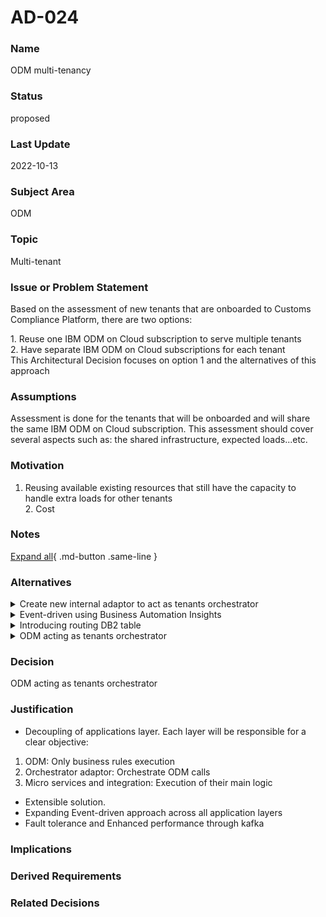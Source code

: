 

# AD-024

### Name

ODM multi-tenancy

### Status

proposed

### Last Update

2022-10-13

### Subject Area

ODM

### Topic

Multi-tenant

### Issue or Problem Statement

Based on the assessment of new tenants that are onboarded to Customs Compliance Platform, there are two options:<div>1. Reuse one IBM ODM on Cloud subscription to serve multiple tenants</div><div>2. Have separate IBM ODM on Cloud subscriptions for each tenant</div><div>This Architectural Decision focuses on option 1 and the alternatives of this approach</div>

### Assumptions

Assessment is done for the tenants that will be onboarded and will share the same IBM ODM on Cloud subscription. This assessment should cover several aspects such as: the shared infrastructure, expected loads...etc.

### Motivation

1. Reusing available existing resources that still have the capacity to handle extra loads for other tenants<div>2. Cost</div>

### Notes



[Expand all](#){ .md-button .same-line }

### Alternatives


    

<details markdown=1>
<summary markdown="span">Create new internal adaptor to act as tenants orchestrator</summary>

<table>
    <caption></caption>
    <thead>
        <tr>
            <th></th>
            <th></th>
        </tr>
    </thead>
    <tr>
        <td> <strong>Name</strong> </td>
        <td>Create new internal adaptor to act as tenants orchestrator</td>
    </tr>
    <tr>
        <td> <strong>Description</strong> </td>
        <td>A new component will be created to handle the ODM calls through pub/sub as a part of the current event-driven architecture.<div><ol><li>The feature will post event on Kafka</li><li>The adaptor will subscribe to the event and call the corresponding ODM service</li><li>ODM adaptor will parse the ODM response and post another event on Kafka for the next feature to be triggered</li><li>Failures must be handled through events</li></ol></div></td>
    </tr>
    <tr>
        <td> <strong>Best Applied</strong> </td>
        <td><ol><li>Decoupling of ODM.</li><li>Including ODM to CCP event-driven architecture is more flexible an dynamic.</li><li>Extensible solution</li><li>The current approach of direct calls from the microservices and integration layers is coupling all layers together
</li></ol></td>
    </tr>
    <tr>
        <td> <strong>Contraindications</strong> </td>
        <td>Effort needed to refactor of all backend and integration features calling ODM is needed to use the new adaptor for orchestration<br></td>
    </tr>
</table>


</details>


    

<details markdown=1>
<summary markdown="span">Event-driven using Business Automation Insights</summary>

<table>
    <caption></caption>
    <thead>
        <tr>
            <th></th>
            <th></th>
        </tr>
    </thead>
    <tr>
        <td> <strong>Name</strong> </td>
        <td>Event-driven using Business Automation Insights</td>
    </tr>
    <tr>
        <td> <strong>Description</strong> </td>
        <td>Introduce Business Automation Insights to include ODM in CCP event-driven architecture. ODM will be executing the required decision services based on the posted events.</td>
    </tr>
    <tr>
        <td> <strong>Best Applied</strong> </td>
        <td><div><ol><li>Decoupling of ODM.</li><li>Including ODM to CCP event-driven architecture is more flexible an dynamic.</li><li>Extensible solution</li><li>The current approach of direct calls from the microservices and integration layers is coupling all layers together</li></ol></div></td>
    </tr>
    <tr>
        <td> <strong>Contraindications</strong> </td>
        <td>This will require to move from IBM ODM on Cloud Saas to CP4A</td>
    </tr>
</table>


</details>


    

<details markdown=1>
<summary markdown="span">Introducing routing DB2 table</summary>

<table>
    <caption></caption>
    <thead>
        <tr>
            <th></th>
            <th></th>
        </tr>
    </thead>
    <tr>
        <td> <strong>Name</strong> </td>
        <td>Introducing routing DB2 table</td>
    </tr>
    <tr>
        <td> <strong>Description</strong> </td>
        <td>Introducing new DB2 table including tenant configurations. This table should support the consumers to retrieve the corresponding ODM endpoint for each feature and for each tenant.</td>
    </tr>
    <tr>
        <td> <strong>Best Applied</strong> </td>
        <td>Simple implementation</td>
    </tr>
    <tr>
        <td> <strong>Contraindications</strong> </td>
        <td><ol><li>Increased DB calls to retrieve flow configuration</li><li>Having too many configured features and endpoints will make it difficult to be maintained</li><li>Possibility of errors</li></ol></td>
    </tr>
</table>


</details>


    

<details markdown=1>
<summary markdown="span">ODM acting as tenants orchestrator</summary>

<table>
    <caption></caption>
    <thead>
        <tr>
            <th></th>
            <th></th>
        </tr>
    </thead>
    <tr>
        <td> <strong>Name</strong> </td>
        <td>ODM acting as tenants orchestrator</td>
    </tr>
    <tr>
        <td> <strong>Description</strong> </td>
        <td>ODM will be responsible for orchestrating the calls to the target tenant.<div><ol><li>Consumer will send a value representing the current tenant to the ODM decision services</li><li>ODM service will execute the rules of the input tenant</li><li>ODM will respond to the consumer with the response</li></ol></div></td>
    </tr>
    <tr>
        <td> <strong>Best Applied</strong> </td>
        <td>Simplified Backend changes. The only needed change is to pass the tenant as a parameter to all ODM decision services.</td>
    </tr>
    <tr>
        <td> <strong>Contraindications</strong> </td>
        <td><ol><li>Very high complexity at ODM side to orchestrate and maintain all tenants flows in one ODM call</li><li>ODM is a business rules management system and should not be misused as orchestration</li></ol></td>
    </tr>
</table>


</details>


    



### Decision

ODM acting as tenants orchestrator

### Justification

<ul><li>Decoupling of applications layer. Each layer will be responsible for a clear objective:</li></ul><ol><li>ODM: Only business rules execution</li><li>Orchestrator adaptor: Orchestrate ODM calls</li><li>Micro services and integration: Execution of their main logic</li></ol><div><ul><li>Extensible solution.</li><li>Expanding Event-driven approach across all application layers</li><li>Fault tolerance and Enhanced performance through kafka</li></ul></div>

### Implications



### Derived Requirements



### Related Decisions



